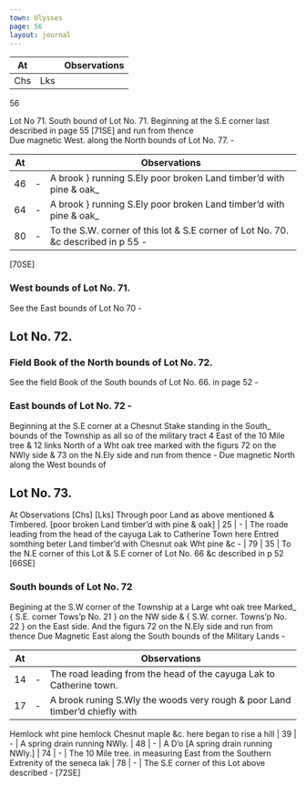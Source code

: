 ```yaml
---
town: Ulysses
page: 56
layout: journal
---
```


| At |    | Observations |
| -- | -- | ------------ |
| Chs | Lks | |

56

Lot No 71.      South bound of Lot No. 71.
Beginning at the S.E corner last described in page 55 [71SE] and run from thence \
Due magnetic West. along the North bounds of Lot No. 77. -

| At |    | Observations |
| -- | -- | ------------ |
| 46 | - | A brook } running S.Ely poor broken Land timber’d with pine & oak_
| 64 | - | A brook } running S.Ely poor broken Land timber’d with pine & oak_
| 80 | - | To the S.W. corner of this lot & S.E corner of Lot No. 70. &c described in p 55 -
[70SE]

### West bounds of Lot No. 71.

See the East bounds of Lot No 70 -

## Lot No. 72.

### Field Book of the North bounds of Lot No. 72.

See the field Book of the South bounds of Lot No. 66. in page 52 -

### East bounds of Lot No. 72 -

Beginning at the S.E corner at a Chesnut Stake standing in the South_ bounds of
the Township as all so of the military tract 4 East of the 10 Mile tree & 12 links
North of a Wht oak tree marked with the figurs 72 on the NWly side & 73 on the
N.Ely side and run from thence - Due magnetic North along the West bounds of
## Lot No. 73.


At      Observations
[Chs]  [Lks]
Through poor Land as above mentioned & Timbered. [poor broken Land timber’d with pine & oak]
| 25 | - | The roade leading from the head of the cayuga Lak to Catherine Town here
Entred somthing beter Land timber’d with Chesnut oak Wht pine &c -
| 79 | 35 | To the N.E corner of this Lot & S.E corner of Lot No. 66 &c described in p 52
[66SE]

### South bounds of Lot No. 72

Begining at the S.W corner of the Township at a Large wht oak tree Marked_
{ S.E. corner Tows’p No. 21 } on the NW side & { S.W. corner. Towns’p No. 22 } on the East side.  And the figurs 72 on the N.Ely side and run from thence Due
Magnetic East along the South bounds of the Military Lands -

| At |    | Observations |
| -- | -- | ------------ |
| 14 | - | The road leading from the head of the cayuga Lak to Catherine town.
| 17 | - | A brook runing S.Wly the woods very rough & poor Land timber’d chiefly with
Hemlock wht pine hemlock Chesnut maple &c. here began to rise a hill
| 39 | - | A spring drain running NWly.
| 48 | - | A D’o [A spring drain running NWly.]
| 74 | - | The 10 Mile tree. in measuring East from the Southern Extrenity of the seneca
lak
| 78 | - | The S.E corner of this Lot above described - [72SE]
